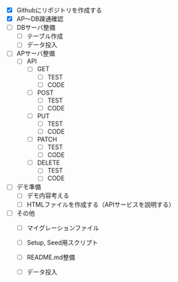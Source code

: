 - [x] Githubにリポジトリを作成する
- [x] AP～DB疎通確認
- [ ] DBサーバ整備
  - [ ] テーブル作成
  - [ ] データ投入
- [ ] APサーバ整備
  - [ ] API
    - [ ] GET
      - [ ] TEST
      - [ ] CODE
    - [ ] POST
      - [ ] TEST
      - [ ] CODE
    - [ ] PUT
      - [ ] TEST
      - [ ] CODE
    - [ ] PATCH
      - [ ] TEST
      - [ ] CODE
    - [ ] DELETE
      - [ ] TEST
      - [ ] CODE
- [ ] デモ準備
  - [ ] デモ内容考える
  - [ ] HTMLファイルを作成する（APIサービスを説明する）
- [ ] その他
  - [ ] マイグレーションファイル
  - [ ] Setup, Seed用スクリプト
  - [ ] README.md整備
  - [ ] データ投入




